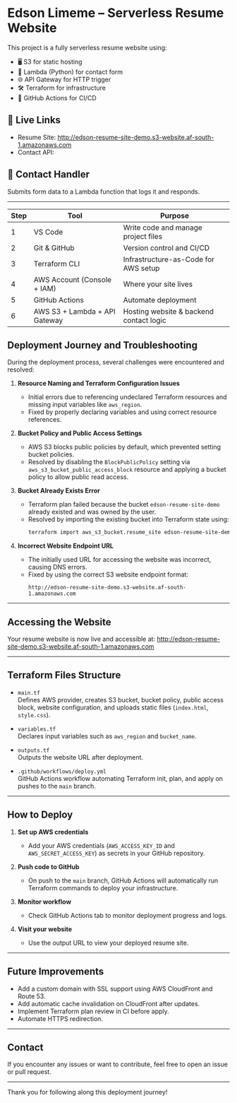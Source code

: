# Edson Limeme – Serverless Resume Website

This project is a fully serverless resume website using:

- 🖥️ S3 for static hosting
- 🧠 Lambda (Python) for contact form
- 🌐 API Gateway for HTTP trigger
- 🛠️ Terraform for infrastructure
- 🤖 GitHub Actions for CI/CD

## 🔗 Live Links

- Resume Site: http://edson-resume-site-demo.s3-website.af-south-1.amazonaws.com
- Contact API:

## 📝 Contact Handler

Submits form data to a Lambda function that logs it and responds.

---
| Step | Tool                          | Purpose                                 |
| ---- | ----------------------------- | --------------------------------------- |
| 1    | VS Code                       | Write code and manage project files     |
| 2    | Git & GitHub                  | Version control and CI/CD               |
| 3    | Terraform CLI                 | Infrastructure-as-Code for AWS setup    |
| 4    | AWS Account (Console + IAM)   | Where your site lives                   |
| 5    | GitHub Actions                | Automate deployment                     |
| 6    | AWS S3 + Lambda + API Gateway | Hosting website & backend contact logic |

## Deployment Journey and Troubleshooting

During the deployment process, several challenges were encountered and resolved:

1. **Resource Naming and Terraform Configuration Issues**  
   - Initial errors due to referencing undeclared Terraform resources and missing input variables like `aws_region`.  
   - Fixed by properly declaring variables and using correct resource references.

2. **Bucket Policy and Public Access Settings**  
   - AWS S3 blocks public policies by default, which prevented setting bucket policies.  
   - Resolved by disabling the `BlockPublicPolicy` setting via `aws_s3_bucket_public_access_block` resource and applying a bucket policy to allow public read access.

3. **Bucket Already Exists Error**  
   - Terraform plan failed because the bucket `edson-resume-site-demo` already existed and was owned by the user.  
   - Resolved by importing the existing bucket into Terraform state using:  
     ```bash
     terraform import aws_s3_bucket.resume_site edson-resume-site-demo
     ```

4. **Incorrect Website Endpoint URL**  
   - The initially used URL for accessing the website was incorrect, causing DNS errors.  
   - Fixed by using the correct S3 website endpoint format:  
     ```
     http://edson-resume-site-demo.s3-website.af-south-1.amazonaws.com
     ```

---

## Accessing the Website

Your resume website is now live and accessible at: http://edson-resume-site-demo.s3-website.af-south-1.amazonaws.com


---

## Terraform Files Structure

- `main.tf`  
  Defines AWS provider, creates S3 bucket, bucket policy, public access block, website configuration, and uploads static files (`index.html`, `style.css`).

- `variables.tf`  
  Declares input variables such as `aws_region` and `bucket_name`.

- `outputs.tf`  
  Outputs the website URL after deployment.

- `.github/workflows/deploy.yml`  
  GitHub Actions workflow automating Terraform init, plan, and apply on pushes to the `main` branch.

---

## How to Deploy

1. **Set up AWS credentials**  
   - Add your AWS credentials (`AWS_ACCESS_KEY_ID` and `AWS_SECRET_ACCESS_KEY`) as secrets in your GitHub repository.

2. **Push code to GitHub**  
   - On push to the `main` branch, GitHub Actions will automatically run Terraform commands to deploy your infrastructure.

3. **Monitor workflow**  
   - Check GitHub Actions tab to monitor deployment progress and logs.

4. **Visit your website**  
   - Use the output URL to view your deployed resume site.

---

## Future Improvements

- Add a custom domain with SSL support using AWS CloudFront and Route 53.
- Add automatic cache invalidation on CloudFront after updates.
- Implement Terraform plan review in CI before apply.
- Automate HTTPS redirection.

---

## Contact

If you encounter any issues or want to contribute, feel free to open an issue or pull request.

---

Thank you for following along this deployment journey!
